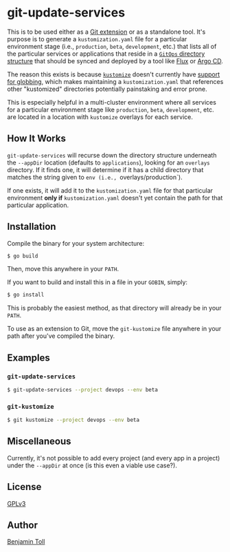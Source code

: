 # git-update-services

This is to be used either as a [Git extension] or as a standalone tool.  It's purpose is to generate a `kustomization.yaml` file for a particular environment stage (i.e., `production`, `beta`, `development`, etc.) that lists all of the particular services or applications that reside in a [`GitOps` directory structure] that should be synced and deployed by a tool like [Flux] or [Argo CD].

The reason this exists is because [`kustomize`] doesn't currently have [support for globbing], which makes maintaining a `kustomization.yaml` that references other "kustomized" directories potentially painstaking and error prone.

This is especially helpful in a multi-cluster environment where all services for a particular environment stage like `production`, `beta`, `development`, etc. are located in a location with `kustomize` overlays for each service.

## How It Works

`git-update-services` will recurse down the directory structure underneath the `--appDir` location (defaults to `applications`), looking for an `overlays` directory.  If it finds one, it will determine if it has a child directory that matches the string given to `env (i.e., `overlays/production`).

If one exists, it will add it to the `kustomization.yaml` file for that particular environment **only if** `kustomization.yaml` doesn't yet contain the path for that particular application.

## Installation

Compile the binary for your system architecture:

```bash
$ go build
```

Then, move this anywhere in your `PATH`.

If you want to build and install this in a file in your `GOBIN`, simply:

```bash
$ go install
```

This is probably the easiest method, as that directory will already be in your `PATH`.

To use as an extension to Git, move the `git-kustomize` file anywhere in your path after you've compiled the binary.

## Examples

### `git-update-services`

```bash
$ git-update-services --project devops --env beta
```

### `git-kustomize`

```bash
$ git kustomize --project devops --env beta
```

## Miscellaneous

Currently, it's not possible to add every project (and every app in a project) under the `--appDir` at once (is this even a viable use case?).

## License

[GPLv3](COPYING)

## Author

[Benjamin Toll](https://benjamintoll.com)

[Git extension]: https://benjamintoll.com/2019/07/05/on-extending-git/
[`GitOps` directory structure]: https://github.com/btoll/gitops
[Flux]: https://fluxcd.io/
[Argo CD]: https://argoproj.github.io/cd/
[`kustomize`]: https://kustomize.io/
[support for globbing]: https://github.com/kubernetes-sigs/kustomize/issues/3205

